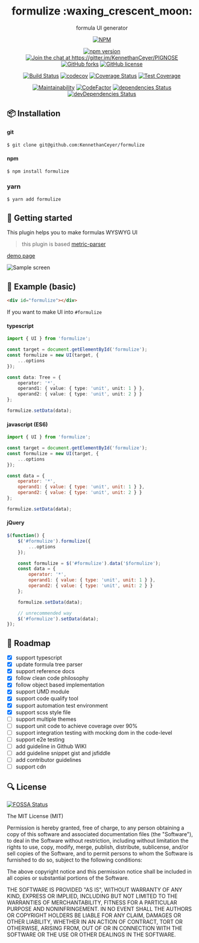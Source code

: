 <h1 align="center">formulize :waxing_crescent_moon:</h1>

<p align="center">formula UI generator</p>

<p align="center"><a href="https://nodei.co/npm/formulize/"><img src="https://nodei.co/npm/formulize.png" alt="NPM"></a></p>

<p align="center">
    <a href="https://badge.fury.io/js/formulize"><img src="https://badge.fury.io/js/formulize.svg" alt="npm version"></a>
    <a href="https://gitter.im/KennethanCeyer/PIGNOSE?utm_source=badge&amp;utm_medium=badge&amp;utm_campaign=pr-badge&amp;utm_content=badge"><img src="https://badges.gitter.im/Join%20Chat.svg" alt="Join the chat at https://gitter.im/KennethanCeyer/PIGNOSE"></a>
    <a href="https://github.com/KennethanCeyer/formulize/network"><img src="https://img.shields.io/github/forks/KennethanCeyer/formulize.svg" alt="GitHub forks"></a>
    <a href="https://github.com/KennethanCeyer/formulize/blob/master/LICENSE"><img src="https://img.shields.io/github/license/KennethanCeyer/formulize.svg" alt="GitHub license"></a>
</p>

<p align="center">
    <a href="https://travis-ci.org/KennethanCeyer/formulize"><img src="https://travis-ci.org/KennethanCeyer/formulize.svg?branch=master" alt="Build Status"></a>
    <a href="https://codecov.io/gh/KennethanCeyer/formulize"><img src="https://codecov.io/gh/KennethanCeyer/formulize/branch/master/graph/badge.svg" alt="codecov"></a>
    <a href="https://coveralls.io/github/KennethanCeyer/formulize?branch=master"><img src="https://coveralls.io/repos/github/KennethanCeyer/formulize/badge.svg?branch=master" alt="Coverage Status"></a>
    <a href="https://codeclimate.com/github/KennethanCeyer/formulize/test_coverage"><img src="https://api.codeclimate.com/v1/badges/e8bbc8a49edebf28cb2a/test_coverage" alt="Test Coverage"></a>
</p>

<p align="center">
    <a href="https://codeclimate.com/github/KennethanCeyer/formulize/maintainability"><img src="https://api.codeclimate.com/v1/badges/e8bbc8a49edebf28cb2a/maintainability" alt="Maintainability"></a>
    <a href="https://www.codefactor.io/repository/github/kennethanceyer/formulize"><img src="https://www.codefactor.io/repository/github/kennethanceyer/formulize/badge" alt="CodeFactor"></a>
    <a href="https://david-dm.org/KennethanCeyer/formulize"><img src="https://david-dm.org/KennethanCeyer/formulize/status.svg" alt="dependencies Status"></a>
    <a href="https://david-dm.org/KennethanCeyer/formulize?type=dev"><img src="https://david-dm.org/KennethanCeyer/formulize/dev-status.svg" alt="devDependencies Status"></a>
</p>

## :package: Installation

#### git

```bash
$ git clone git@github.com:KennethanCeyer/formulize
```

#### npm

```bash
$ npm install formulize
```

### yarn

```bash
$ yarn add formulize
```

## :clap: Getting started

This plugin helps you to make formulas WYSWYG UI

> this plugin is based [metric-parser](https://github.com/KennethanCeyer/metric-parser)

[demo page](http://www.pigno.se/barn/PIGNOSE-Formula)

![Sample screen](http://www.pigno.se/barn/PIGNOSE-Formula/demo/img/screenshot_main.png)

## :page_with_curl: Example (basic)


```html
<div id="formulize"></div>
```

If you want to make UI into `#formulize`

#### typescript

```typescript
import { UI } from 'formulize';

const target = document.getElementById('formulize');
const formulize = new UI(target, {
    ...options
});

const data: Tree = {
    operator: '*',
    operand1: { value: { type: 'unit', unit: 1 } },
    operand2: { value: { type: 'unit', unit: 2 } }
};

formulize.setData(data);
```  

#### javascript (ES6)

```javascript
import { UI } from 'formulize';

const target = document.getElementById('formulize');
const formulize = new UI(target, {
    ...options
});

const data = {
    operator: '*',
    operand1: { value: { type: 'unit', unit: 1 } },
    operand2: { value: { type: 'unit', unit: 2 } }
};

formulize.setData(data);
```

#### jQuery

```javascript
$(function() {
    $('#formulize').formulize({
        ...options
    });

    const formulize = $('#formulize').data('$formulize');
    const data = {
        operator: '*',
        operand1: { value: { type: 'unit', unit: 1 } },
        operand2: { value: { type: 'unit', unit: 2 } }
    };

    formulize.setData(data);

    // unrecommended way
    $('#formulize').setData(data);
});
```

## :triangular_flag_on_post: Roadmap

- [x] support typescript
- [x] update formula tree parser
- [x] support reference docs
- [x] follow clean code philosophy
- [x] follow object based implementation
- [x] support UMD module
- [x] support code qualify tool
- [x] support automation test environment
- [x] support scss style file
- [ ] support multiple themes
- [ ] support unit code to achieve coverage over 90%
- [ ] support integration testing with mocking dom in the code-level 
- [ ] support e2e testing
- [ ] add guideline in Github WIKI
- [ ] add guideline snippet gist and jsfiddle
- [ ] add contributor guidelines
- [ ] support cdn

## :mag: License

[![FOSSA Status](https://app.fossa.io/api/projects/git%2Bgithub.com%2FKennethanCeyer%2Fformulize.svg?type=large)](https://app.fossa.io/projects/git%2Bgithub.com%2FKennethanCeyer%2Fformulize?ref=badge_large)

The MIT License (MIT)

Permission is hereby granted, free of charge, to any person obtaining a copy of this software and associated documentation files (the "Software"), to deal in the Software without restriction, including without limitation the rights to use, copy, modify, merge, publish, distribute, sublicense, and/or sell copies of the Software, and to permit persons to whom the Software is furnished to do so, subject to the following conditions:

The above copyright notice and this permission notice shall be included in all copies or substantial portions of the Software.

THE SOFTWARE IS PROVIDED "AS IS", WITHOUT WARRANTY OF ANY KIND, EXPRESS OR IMPLIED, INCLUDING BUT NOT LIMITED TO THE WARRANTIES OF MERCHANTABILITY, FITNESS FOR A PARTICULAR PURPOSE AND NONINFRINGEMENT. IN NO EVENT SHALL THE AUTHORS OR COPYRIGHT HOLDERS BE LIABLE FOR ANY CLAIM, DAMAGES OR OTHER LIABILITY, WHETHER IN AN ACTION OF CONTRACT, TORT OR OTHERWISE, ARISING FROM, OUT OF OR IN CONNECTION WITH THE SOFTWARE OR THE USE OR OTHER DEALINGS IN THE SOFTWARE.
